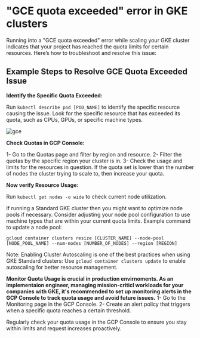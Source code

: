 # "GCE quota exceeded"  error in GKE clusters #

Running into a "GCE quota exceeded" error while scaling your GKE cluster indicates that your project has reached the quota limits for certain resources. Here’s how to troubleshoot and resolve this issue:

## Example Steps to Resolve GCE Quota Exceeded Issue

**Identify the Specific Quota Exceeded:**

Run ```kubectl describe pod [POD_NAME]``` to identify the specific resource causing the issue. Look for the specific resource that has exceeded its quota, such as CPUs, GPUs, or specific machine types.

![gce](https://github.com/user-attachments/assets/37dae0dd-e987-4b5b-a236-3d8f29a7570a)

**Check Quotas in GCP Console:**

1- Go to the Quotas page and filter by region and resource. 
2- Filter the quotas by the specific region your cluster is in.
3- Check the usage and limits for the resources in question. If the quota set is lower than the number of nodes the cluster trying to scale to, then increase your quota.

**Now verify Resource Usage:**

Run ```kubectl get nodes -o wide``` to check current node utilization.

If running a Standard GKE cluster then you might want to optimize node pools if necessary. Consider adjusting your node pool configuration to use machine types that are within your current quota limits.
Example command to update a node pool:
```
gcloud container clusters resize [CLUSTER_NAME] --node-pool [NODE_POOL_NAME] --num-nodes [NUMBER_OF_NODES] --region [REGION]
```

Note: Enabling Cluster Autoscaling is one of the best practices when using GKE Standard clusters:
Use ```gcloud container clusters update``` to enable autoscaling for better resource management.


**Monitor Quota Usage is crucial in production envirnoments. As an implementaion engineer, managing mission-criticl workloads for your companies with GKE, it's recommended to set up monitoring alerts in the GCP Console to track quota usage and avoid future issues.**
1- Go to the Monitoring page in the GCP Console.
2- Create an alert policy that triggers when a specific quota reaches a certain threshold.

Regularly check your quota usage in the GCP Console to ensure you stay within limits and request increases proactively.
